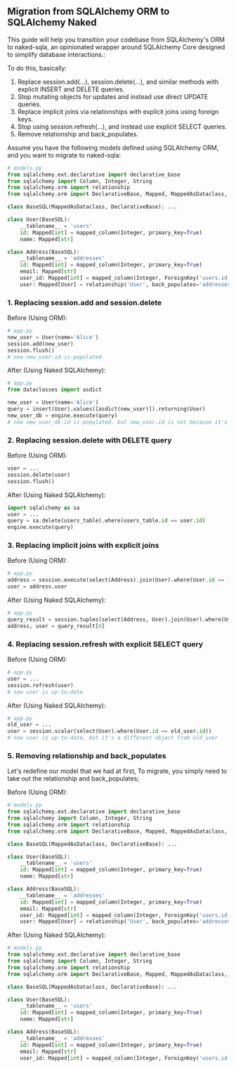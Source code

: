 ## Migration from SQLAlchemy ORM to SQLAlchemy Naked

This guide will help you transition your codebase from SQLAlchemy's ORM to naked-sqla, an opinionated wrapper around SQLAlchemy Core designed to simplify database interactions.:

To do this, basically:

1. Replace session.add(...), session.delete(...), and similar methods with explicit INSERT and DELETE queries.
2. Stop mutating objects for updates and instead use direct UPDATE queries.
3. Replace implicit joins via relationships with explicit joins using foreign keys.
4. Stop using session.refresh(...), and instead use explicit SELECT queries.
5. Remove relationship and back_populates.

Assume you have the following models defined using SQLAlchemy ORM, and you want to migrate to naked-sqla:

```python
# models.py
from sqlalchemy.ext.declarative import declarative_base
from sqlalchemy import Column, Integer, String
from sqlalchemy.orm import relationship
from sqlalchemy.orm import DeclarativeBase, Mapped, MappedAsDataclass, mapped_column

class BaseSQL(MappedAsDataclass, DeclarativeBase): ...

class User(BaseSQL):
    __tablename__ = 'users'
    id: Mapped[int] = mapped_column(Integer, primary_key=True)
    name: Mapped[str]

class Address(BaseSQL):
    __tablename__ = 'addresses'
    id: Mapped[int] = mapped_column(Integer, primary_key=True)
    email: Mapped[str]
    user_id: Mapped[int] = mapped_column(Integer, ForeignKey('users.id'))
    user: Mapped[User] = relationship('User', back_populates='addresses')
```

### 1. Replacing session.add and session.delete

Before (Using ORM):

```python
# app.py
new_user = User(name='Alice')
session.add(new_user)
session.flush()
# now new_user.id is populated
```

After (Using Naked SQLAlchemy):

```python
# app.py
from dataclasses import asdict

new_user = User(name='Alice')
query = insert(User).values([asdict(new_user)]).returning(User)
new_user_db = engine.execute(query)
# now new_user_db.id is populated, but new_user.id is not because it's a different object
```

### 2. Replacing session.delete with DELETE query

Before (Using ORM):

```python
user = ...
session.delete(user)
session.flush()
```

After (Using Naked SQLAlchemy):

```python
import sqlalchemy as sa
user = ...
query = sa.delete(users_table).where(users_table.id == user.id)
engine.execute(query)
```

### 3. Replacing implicit joins with explicit joins

Before (Using ORM):

```python
# app.py
address = session.execute(select(Address).join(User).where(User.id == 1)).scalar()
user = address.user
```

After (Using Naked SQLAlchemy):

```python
# app.py
query_result = session.tuples(select(Address, User).join(User).where(User.id == 1)).all()
address, user = query_result[0]
```

### 4. Replacing session.refresh with explicit SELECT query

Before (Using ORM):

```python
# app.py
user = ...
session.refresh(user)
# now user is up-to-date
```

After (Using Naked SQLAlchemy):

```python
# app.py
old_user = ...
user = session.scalar(select(User).where(User.id == old_user.id))
# now user is up-to-date, but it's a different object from old_user
```

### 5. Removing relationship and back_populates

Let's redefine our model that we had at first,
To migrate, you simply need to take out the relationship and back_populates;

Before (Using ORM):

```python
# models.py
from sqlalchemy.ext.declarative import declarative_base
from sqlalchemy import Column, Integer, String
from sqlalchemy.orm import relationship
from sqlalchemy.orm import DeclarativeBase, Mapped, MappedAsDataclass, mapped_column

class BaseSQL(MappedAsDataclass, DeclarativeBase): ...

class User(BaseSQL):
    __tablename__ = 'users'
    id: Mapped[int] = mapped_column(Integer, primary_key=True)
    name: Mapped[str]

class Address(BaseSQL):
    __tablename__ = 'addresses'
    id: Mapped[int] = mapped_column(Integer, primary_key=True)
    email: Mapped[str]
    user_id: Mapped[int] = mapped_column(Integer, ForeignKey('users.id'))
    user: Mapped[User] = relationship('User', back_populates='addresses')
```

After (Using Naked SQLAlchemy):

```python
# models.py
from sqlalchemy.ext.declarative import declarative_base
from sqlalchemy import Column, Integer, String
from sqlalchemy.orm import relationship
from sqlalchemy.orm import DeclarativeBase, Mapped, MappedAsDataclass, mapped_column

class BaseSQL(MappedAsDataclass, DeclarativeBase): ...

class User(BaseSQL):
    __tablename__ = 'users'
    id: Mapped[int] = mapped_column(Integer, primary_key=True)
    name: Mapped[str]

class Address(BaseSQL):
    __tablename__ = 'addresses'
    id: Mapped[int] = mapped_column(Integer, primary_key=True)
    email: Mapped[str]
    user_id: Mapped[int] = mapped_column(Integer, ForeignKey('users.id'))
```
